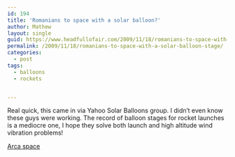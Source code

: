 ```yaml
---
id: 194
title: 'Romanians to space with a solar balloon?'
author: Mathew
layout: single
guid: https://www.headfullofair.com/2009/11/18/romanians-to-space-with-a-solar-balloon-stage/
permalink: /2009/11/18/romanians-to-space-with-a-solar-balloon-stage/
categories:
  - post
tags:
  - balloons
  - rockets


---
```


Real quick, this came in via Yahoo Solar Balloons group. I didn&#8217;t even know these guys were working. The record of balloon stages for rocket launches is a mediocre one, I hope they solve both launch and high altitude wind vibration problems!

[Arca space](http://www.arcaspace.ro/])